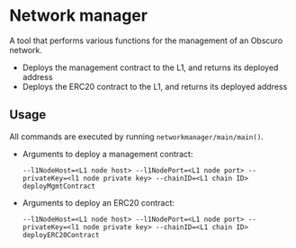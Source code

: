 # Network manager

A tool that performs various functions for the management of an Obscuro network.

* Deploys the management contract to the L1, and returns its deployed address
* Deploys the ERC20 contract to the L1, and returns its deployed address

## Usage

All commands are executed by running `networkmanager/main/main()`.

* Arguments to deploy a management contract:

  `--l1NodeHost=<L1 node host> --l1NodePort=<L1 node port> --privateKey=<l1 node private key> --chainID=<L1 chain ID> deployMgmtContract`

* Arguments to deploy an ERC20 contract:

  `--l1NodeHost=<L1 node host> --l1NodePort=<L1 node port> --privateKey=<l1 node private key> --chainID=<L1 chain ID> deployERC20Contract`
